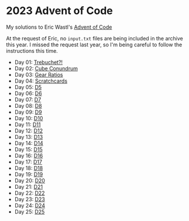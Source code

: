 # 2023 Advent of Code

My solutions to Eric Wastl's [Advent of Code](https://adventofcode.com/2023/)

At the request of Eric, no `input.txt` files are being included in the archive this year. I missed the request last year, so I'm  being careful to follow the instructions this time.

* Day 01: [Trebuchet?!](./01)
* Day 02: [Cube Conundrum](./02)
* Day 03: [Gear Ratios](./03)
* Day 04: [Scratchcards](./04)
* Day 05: [D5](./05)
* Day 06: [D6](./06)
* Day 07: [D7](./07)
* Day 08: [D8](./08)
* Day 09: [D9](./09)
* Day 10: [D10](./10)
* Day 11: [D11](./11)
* Day 12: [D12](./12)
* Day 13: [D13](./13)
* Day 14: [D14](./14)
* Day 15: [D15](./15)
* Day 16: [D16](./16)
* Day 17: [D17](./17)
* Day 18: [D18](./18)
* Day 19: [D19](./19)
* Day 20: [D20](./20)
* Day 21: [D21](./21)
* Day 22: [D22](./22)
* Day 23: [D23](./23)
* Day 24: [D24](./24)
* Day 25: [D25](./25)
